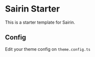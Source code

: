 # Sairin Starter

This is a starter template for Sairin.

## Config

Edit your theme config on `theme.config.ts`
